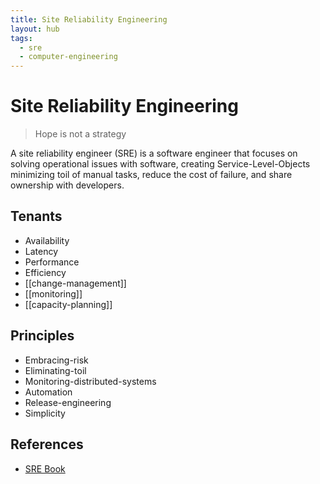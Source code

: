 ```yaml
---
title: Site Reliability Engineering
layout: hub
tags:
  - sre
  - computer-engineering
---
```


# Site Reliability Engineering

> Hope is not a strategy

A site reliability engineer (SRE) is a software engineer that focuses on solving
operational issues with software, creating Service-Level-Objects minimizing toil
of manual tasks, reduce the cost of failure, and share ownership with
developers.

## Tenants

- Availability
- Latency
- Performance
- Efficiency
- [[change-management]]
- [[monitoring]]
- [[capacity-planning]]

## Principles

- Embracing-risk
- Eliminating-toil
- Monitoring-distributed-systems
- Automation
- Release-engineering
- Simplicity

## References

- [SRE Book](/reference/SRE-Book)
